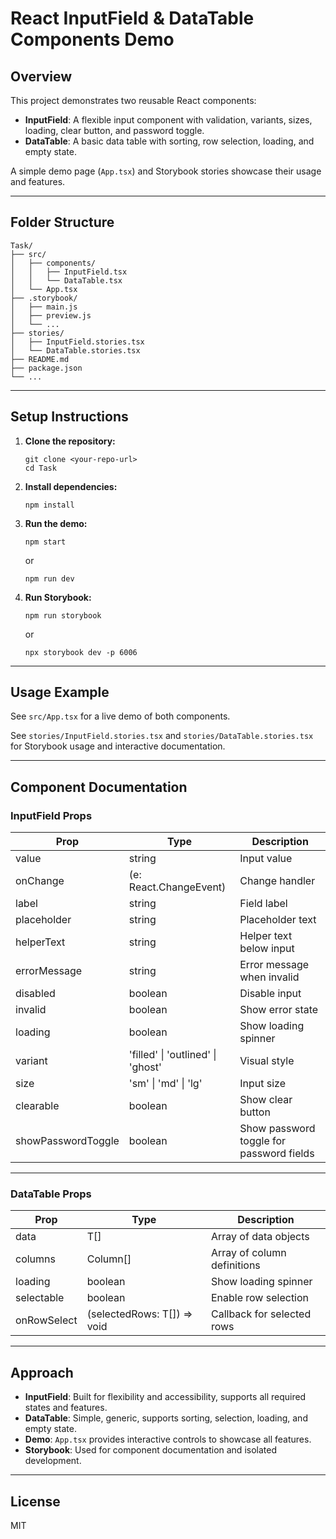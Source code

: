 # React InputField & DataTable Components Demo

## Overview

This project demonstrates two reusable React components:

- **InputField**: A flexible input component with validation, variants, sizes, loading, clear button, and password toggle.
- **DataTable**: A basic data table with sorting, row selection, loading, and empty state.

A simple demo page (`App.tsx`) and Storybook stories showcase their usage and features.

---

## Folder Structure

```
Task/
├── src/
│   ├── components/
│   │   ├── InputField.tsx
│   │   └── DataTable.tsx
│   └── App.tsx
├── .storybook/
│   ├── main.js
│   ├── preview.js
│   └── ...
├── stories/
│   ├── InputField.stories.tsx
│   └── DataTable.stories.tsx
├── README.md
├── package.json
└── ...
```

---

## Setup Instructions

1. **Clone the repository:**
   ```
   git clone <your-repo-url>
   cd Task
   ```

2. **Install dependencies:**
   ```
   npm install
   ```

3. **Run the demo:**
   ```
   npm start
   ```
   or
   ```
   npm run dev
   ```

4. **Run Storybook:**
   ```
   npm run storybook
   ```
   or
   ```
   npx storybook dev -p 6006
   ```

---

## Usage Example

See `src/App.tsx` for a live demo of both components.

See `stories/InputField.stories.tsx` and `stories/DataTable.stories.tsx` for Storybook usage and interactive documentation.

---

## Component Documentation

### InputField Props

| Prop             | Type                                      | Description                                 |
|------------------|-------------------------------------------|---------------------------------------------|
| value            | string                                    | Input value                                 |
| onChange         | (e: React.ChangeEvent<HTMLInputElement>)  | Change handler                              |
| label            | string                                    | Field label                                 |
| placeholder      | string                                    | Placeholder text                            |
| helperText       | string                                    | Helper text below input                     |
| errorMessage     | string                                    | Error message when invalid                  |
| disabled         | boolean                                   | Disable input                               |
| invalid          | boolean                                   | Show error state                            |
| loading          | boolean                                   | Show loading spinner                        |
| variant          | 'filled' \| 'outlined' \| 'ghost'         | Visual style                                |
| size             | 'sm' \| 'md' \| 'lg'                      | Input size                                  |
| clearable        | boolean                                   | Show clear button                           |
| showPasswordToggle | boolean                                 | Show password toggle for password fields    |

---

### DataTable Props

| Prop         | Type                       | Description                                 |
|--------------|----------------------------|---------------------------------------------|
| data         | T[]                        | Array of data objects                       |
| columns      | Column<T>[]                | Array of column definitions                 |
| loading      | boolean                    | Show loading spinner                        |
| selectable   | boolean                    | Enable row selection                        |
| onRowSelect  | (selectedRows: T[]) => void| Callback for selected rows                  |

---

## Approach

- **InputField**: Built for flexibility and accessibility, supports all required states and features.
- **DataTable**: Simple, generic, supports sorting, selection, loading, and empty state.
- **Demo**: `App.tsx` provides interactive controls to showcase all features.
- **Storybook**: Used for component documentation and isolated development.

---

## License

MIT